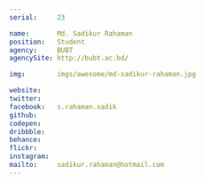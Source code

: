 ```yaml
---
serial:     23

name:       Md. Sadikur Rahaman
position:   Student
agency:     BUBT
agencySite: http://bubt.ac.bd/

img:        imgs/awesome/md-sadikur-rahaman.jpg

website:    
twitter:    
facebook:   s.rahaman.sadik
github:     
codepen:    
dribbble:   
behance:    
flickr:     
instagram:  
mailto:     sadikur.rahaman@hotmail.com
---
```

